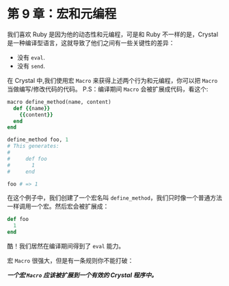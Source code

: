 # 第 9 章：宏和元编程

我们喜欢 Ruby 是因为他的动态性和元编程，可是和 Ruby 不一样的是，Crystal 是一种编译型语言，这就导致了他们之间有一些关键性的差异：

- 没有 `eval`.
- 没有 `send`.

在 Crystal 中,我们使用宏 `Macro` 来获得上述两个行为和元编程，你可以把 `Macro` 当做编写/修改代码的代码。
P.S：编译期间 `Macro` 会被扩展成代码，看这个:

```ruby
macro define_method(name, content)
  def {{name}}
    {{content}}
  end
end

define_method foo, 1
# This generates:
#
#     def foo
#       1
#     end

foo # => 1
```

在这个例子中，我们创建了一个宏名叫 `define_method`，我们只时像一个普通方法一样调用一个宏。然后宏会被扩展成：

```ruby
def foo
  1
end
```

酷！我们居然在编译期间得到了 `eval` 能力。

宏 `Macro` 很强大，但是有一条规则你不能打破：

***一个宏 `Macro` 应该被扩展到一个有效的 Crystal 程序中。***
